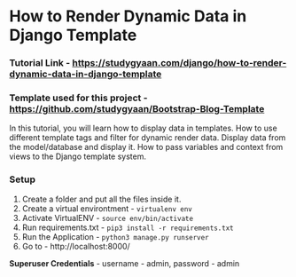 # How to Render Dynamic Data in Django Template

### Tutorial Link - https://studygyaan.com/django/how-to-render-dynamic-data-in-django-template

### Template used for this project - https://github.com/studygyaan/Bootstrap-Blog-Template

In this tutorial, you will learn how to display data in templates. How to use different template tags and filter for dynamic render data. Display data from the model/database and display it. How to pass variables and context from views to the Django template system.

### Setup
1. Create a folder and put all the files inside it.
2. Create a virtual environtment - `virtualenv env`
3. Activate VirtualENV - `source env/bin/activate`
4. Run requirements.txt - `pip3 install -r requirements.txt`
5. Run the Application - `python3 manage.py runserver`
6. Go to - http://localhost:8000/

**Superuser Credentials** - username - admin, password - admin  
